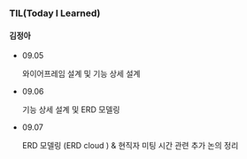 ### TIL(Today I Learned)

#### 김정아

- 09.05 

  와이어프레임 설계 및 기능 상세 설계 
  
- 09.06

  기능 상세 설계 및 ERD 모델링
  
- 09.07

  ERD 모델링 (ERD cloud ) & 현직자 미팅 시간 관련 추가 논의 정리